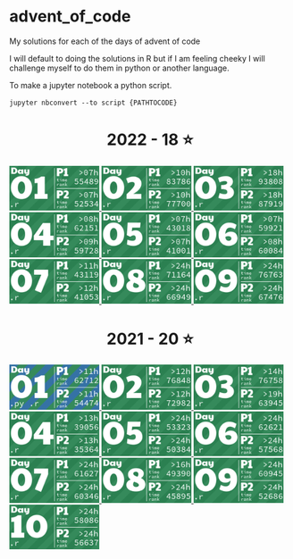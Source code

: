 # advent_of_code
My solutions for each of the days of advent of code

I will default to doing the solutions in R but if I am feeling cheeky I will challenge myself to do them in python or another language.

To make a jupyter notebook a python script.

```
jupyter nbconvert --to script {PATHTOCODE}
```

<!-- AOC TILES BEGIN -->
<h1 align="center">
  2022 - 18 ⭐
</h1>
<a href="2022/01/code/01.r">
  <img src="Media/2022/01.png" width="161px">
</a>
<a href="2022/02/code/02.r">
  <img src="Media/2022/02.png" width="161px">
</a>
<a href="2022/03/code/03.r">
  <img src="Media/2022/03.png" width="161px">
</a>
<a href="2022/04/code/04.r">
  <img src="Media/2022/04.png" width="161px">
</a>
<a href="2022/05/code/05.r">
  <img src="Media/2022/05.png" width="161px">
</a>
<a href="2022/06/code/06.r">
  <img src="Media/2022/06.png" width="161px">
</a>
<a href="2022/07/code/07.r">
  <img src="Media/2022/07.png" width="161px">
</a>
<a href="2022/08/code/08.r">
  <img src="Media/2022/08.png" width="161px">
</a>
<a href="2022/09/code/09.r">
  <img src="Media/2022/09.png" width="161px">
</a>
<h1 align="center">
  2021 - 20 ⭐
</h1>
<a href="2021/01/code/01.py">
  <img src="Media/2021/01.png" width="161px">
</a>
<a href="2021/02/code/day2.r">
  <img src="Media/2021/02.png" width="161px">
</a>
<a href="2021/03/code/day3.r">
  <img src="Media/2021/03.png" width="161px">
</a>
<a href="2021/04/code/day4.r">
  <img src="Media/2021/04.png" width="161px">
</a>
<a href="2021/05/code/day5.r">
  <img src="Media/2021/05.png" width="161px">
</a>
<a href="2021/06/code/day6.r">
  <img src="Media/2021/06.png" width="161px">
</a>
<a href="2021/07/code/day7.r">
  <img src="Media/2021/07.png" width="161px">
</a>
<a href="2021/08/code/day8.r">
  <img src="Media/2021/08.png" width="161px">
</a>
<a href="2021/09/code/day9.r">
  <img src="Media/2021/09.png" width="161px">
</a>
<a href="2021/10/code/day10.r">
  <img src="Media/2021/10.png" width="161px">
</a>
<!-- AOC TILES END -->
